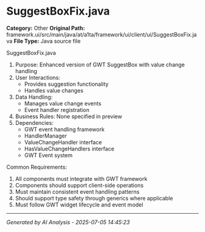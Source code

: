 # SuggestBoxFix.java

**Category:** Other
**Original Path:** framework.ui/src/main/java/at/a1ta/framework/ui/client/ui/SuggestBoxFix.java
**File Type:** Java source file

SuggestBoxFix.java
1. Purpose: Enhanced version of GWT SuggestBox with value change handling
2. User Interactions:
   - Provides suggestion functionality
   - Handles value changes
3. Data Handling:
   - Manages value change events
   - Event handler registration
4. Business Rules: None specified in preview
5. Dependencies:
   - GWT event handling framework
   - HandlerManager
   - ValueChangeHandler interface
   - HasValueChangeHandlers interface
   - GWT Event system

Common Requirements:
1. All components must integrate with GWT framework
2. Components should support client-side operations
3. Must maintain consistent event handling patterns
4. Should support type safety through generics where applicable
5. Must follow GWT widget lifecycle and event model

---
*Generated by AI Analysis - 2025-07-05 14:45:23*
